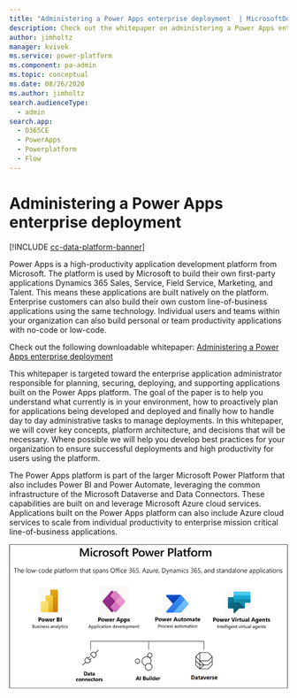 ```yaml
---
title: "Administering a Power Apps enterprise deployment  | MicrosoftDocs"
description: Check out the whitepaper on administering a Power Apps enterprise deployment.
author: jimholtz
manager: kvivek
ms.service: power-platform
ms.component: pa-admin
ms.topic: conceptual
ms.date: 08/26/2020
ms.author: jimholtz
search.audienceType: 
  - admin
search.app:
  - D365CE
  - PowerApps
  - Powerplatform
  - Flow
---
```

# Administering a Power Apps enterprise deployment

[!INCLUDE [cc-data-platform-banner](../includes/cc-data-platform-banner.md)]

Power Apps is a high-productivity application development platform from Microsoft.  The platform is used by Microsoft to build their own first-party applications Dynamics 365 Sales, Service, Field Service, Marketing, and Talent.  This means these applications are built natively on the platform.   Enterprise customers can also build their own custom line-of-business applications using the same technology.  Individual users and teams within your organization can also build personal or team productivity applications with no-code or low-code. 

Check out the following downloadable whitepaper: [Administering a Power Apps enterprise deployment](https://aka.ms/powerappsadminwhitepaper)

This whitepaper is targeted toward the enterprise application administrator responsible for planning, securing, deploying, and supporting applications built on the Power Apps platform.  The goal of the paper is to help you understand what currently is in your environment, how to proactively plan for applications being developed and deployed and finally how to handle day to day administrative tasks to manage deployments.
In this whitepaper, we will cover key concepts, platform architecture, and decisions that will be necessary.  Where possible we will help you develop best practices for your organization to ensure successful deployments and high productivity for users using the platform.

The Power Apps platform is part of the larger Microsoft Power Platform that also includes Power BI and Power Automate, leveraging the common infrastructure of the Microsoft Dataverse and Data Connectors. These capabilities are built on and leverage Microsoft Azure cloud services.  Applications built on the Power Apps platform can also include Azure cloud services to scale from individual productivity to enterprise mission critical line-of-business applications.

![Microsoft Power Platform](media/ms-power-platform.png "Microsoft Power Platform")

